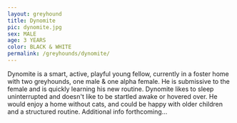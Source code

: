 ```yaml
---
layout: greyhound
title: Dynomite
pic: dynomite.jpg
sex: MALE
age: 3 YEARS
color: BLACK & WHITE
permalink: /greyhounds/dynomite/
---
```



Dynomite is a smart, active, playful young fellow, currently in a foster home with two greyhounds, one male & one alpha
female. He is submissive to the female and is quickly learning his new routine. Dynomite likes to sleep uninterrupted
and doesn't like to be startled awake or hovered over.  He would enjoy a home without cats, and could be happy with
older children and a structured routine.  Additional info forthcoming...
